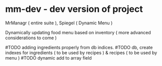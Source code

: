 # mm-dev - dev version of project

MrManagr ( entire suite ), Spiegel ( Dynamic Menu )

Dynamically updating food menu based on inventory ( more advanced considerations to come )

#TODO adding ingredients properly from db indices.
#TODO db, create indexes for ingredients ( to be used by recipes ) & recipes ( to be used by menu )
#TODO dynamic add to array field
